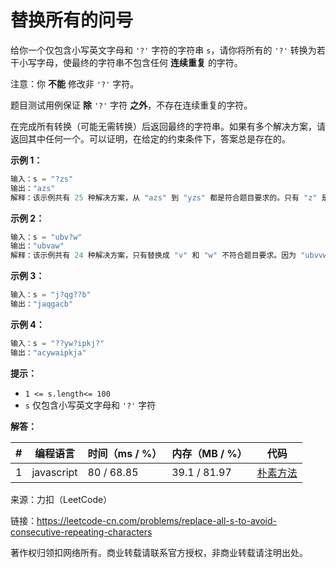 # 替换所有的问号

给你一个仅包含小写英文字母和 `'?'` 字符的字符串 `s`，请你将所有的 `'?'` 转换为若干小写字母，使最终的字符串不包含任何 **连续重复** 的字符。

注意：你 **不能** 修改非 `'?'` 字符。

题目测试用例保证 **除** `'?'` 字符 **之外**，不存在连续重复的字符。

在完成所有转换（可能无需转换）后返回最终的字符串。如果有多个解决方案，请返回其中任何一个。可以证明，在给定的约束条件下，答案总是存在的。

**示例 1：**

``` javascript
输入：s = "?zs"
输出："azs"
解释：该示例共有 25 种解决方案，从 "azs" 到 "yzs" 都是符合题目要求的。只有 "z" 是无效的修改，因为字符串 "zzs" 中有连续重复的两个 'z' 。
```

**示例 2：**

``` javascript
输入：s = "ubv?w"
输出："ubvaw"
解释：该示例共有 24 种解决方案，只有替换成 "v" 和 "w" 不符合题目要求。因为 "ubvvw" 和 "ubvww" 都包含连续重复的字符。
```

**示例 3：**

``` javascript
输入：s = "j?qg??b"
输出："jaqgacb"
```

**示例 4：**

``` javascript
输入：s = "??yw?ipkj?"
输出："acywaipkja"
```

**提示：**

- `1 <= s.length<= 100`
- `s` 仅包含小写英文字母和 `'?'` 字符

**解答：**

**#**|**编程语言**|**时间（ms / %）**|**内存（MB / %）**|**代码**
--|--|--|--|--
1|javascript|80 / 68.85|39.1 / 81.97|[朴素方法](./javascript/ac_v1.js)

来源：力扣（LeetCode）

链接：https://leetcode-cn.com/problems/replace-all-s-to-avoid-consecutive-repeating-characters

著作权归领扣网络所有。商业转载请联系官方授权，非商业转载请注明出处。

